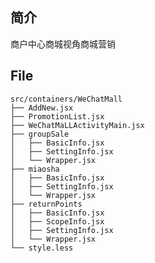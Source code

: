 <!--
 * @Author: wangxiaofeng@hualala.com
 * @Date: 2020-06-29 17:33:50
 * @LastEditTime: 2020-06-29 17:35:30
 * @LastEditors: wangxiaofeng@hualala.com
 * @Description: In User Settings Edit
 * @FilePath: /platform-sale/src/containers/WeChatMall/README.md
--> 
## 简介
商户中心商城视角商城营销

## File 

```
src/containers/WeChatMall
├── AddNew.jsx
├── PromotionList.jsx
├── WeChatMaLLActivityMain.jsx
├── groupSale
│   ├── BasicInfo.jsx
│   ├── SettingInfo.jsx
│   └── Wrapper.jsx
├── miaosha
│   ├── BasicInfo.jsx
│   ├── SettingInfo.jsx
│   └── Wrapper.jsx
├── returnPoints
│   ├── BasicInfo.jsx
│   ├── ScopeInfo.jsx
│   ├── SettingInfo.jsx
│   └── Wrapper.jsx
└── style.less
```